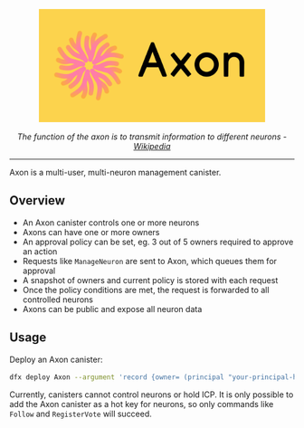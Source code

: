 <p align="center">
  <img width="400" height="200" src="./src/axon-ui/public/img/axon-full-logo-bg.svg">
</p>
<p align="center">
<i>The function of the axon is to transmit information to different neurons - <a href="https://en.wikipedia.org/wiki/Axon">Wikipedia</a></i></p>

---

Axon is a multi-user, multi-neuron management canister.

## Overview

- An Axon canister controls one or more neurons
- Axons can have one or more owners
- An approval policy can be set, eg. 3 out of 5 owners required to approve an action
- Requests like `ManageNeuron` are sent to Axon, which queues them for approval
- A snapshot of owners and current policy is stored with each request
- Once the policy conditions are met, the request is forwarded to all controlled neurons
- Axons can be public and expose all neuron data

## Usage

Deploy an Axon canister:

```sh
dfx deploy Axon --argument 'record {owner= (principal "your-principal-here"); visibility= variant{Public}}'
```

Currently, canisters cannot control neurons or hold ICP. It is only possible to add the Axon canister as a hot key for neurons, so only commands like `Follow` and `RegisterVote` will succeed.
